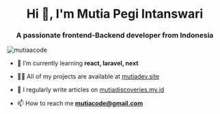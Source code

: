<h1 align="center">Hi 👋, I'm Mutia Pegi Intanswari</h1>
<h3 align="center">A passionate frontend-Backend developer from Indonesia</h3>

<p align="left"> <img src="https://komarev.com/ghpvc/?username=mutiaacode&label=Profile%20views&color=0e75b6&style=flat" alt="mutiaacode" /> </p>

- 🌱 I’m currently learning **react, laravel, next**

- 👨‍💻 All of my projects are available at [mutiadev.site](mutiaadev.site)

- 📝 I regularly write articles on [mutiadiscoveries.my.id](mutiadiscoveries.my.id)

- 📫 How to reach me **mutiacode@gmail.com**

